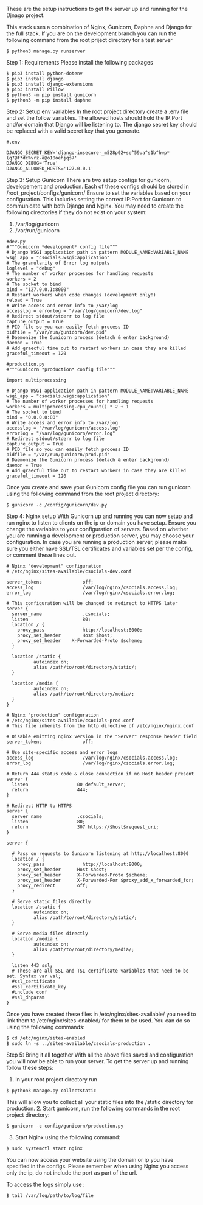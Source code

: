These are the setup instructions to get the server up and running for the Djnago project. 

This stack uses a combination of Nginx, Gunicorn, Daphne and Django for the full stack.
If you are on the development branch you can run the following command from the root priject directory for a test server

```
$ python3 manage.py runserver
```

Step 1: Requirements
Please install the following packages

```
$ pip3 install python-dotenv
$ pip3 install django
$ pip3 install django-extensions
$ pip3 install Pillow
$ python3 -m pip install gunicorn
$ python3 -m pip install daphne
```

Step 2: Setup env variables
In the root project directory create a .env file and set the follow variables.
The allowed hosts should hold the IP:Port and/or domain that Django will be listening to. 
The django secret key should be replaced with a valid secret key that you generate. 

```
#.env

DJANGO_SECRET_KEY='django-insecure-_m528p02+se^59ua^s1b^hwp*(q7@f*dc%vrz-a@o10oehjqs7'
DJANGO_DEBUG='True'
DJANGO_ALLOWED_HOSTS='127.0.0.1'
```

Step 3: Setup Gunicorn
There are two setup configs for gunicorn, developement and production. 
Each of these configs should be stored in /root_project/configs/gunicorn/
Ensure to set the variables based on your configuration. This includes setting the correct IP:Port for Gunicorn to communicate with both Django and Nginx.
You may need to create the following directories if they do not exist on your system:

1. /var/log/gunicorn
2. /var/run/gunicorn


```
#dev.py
#"""Gunicorn *development* config file"""
# Django WSGI application path in pattern MODULE_NAME:VARIABLE_NAME
wsgi_app = "csocials.wsgi:application"
# The granularity of Error log outputs
loglevel = "debug"
# The number of worker processes for handling requests
workers = 2
# The socket to bind
bind = "127.0.0.1:8000"
# Restart workers when code changes (development only!)
reload = True
# Write access and error info to /var/log
accesslog = errorlog = "/var/log/gunicorn/dev.log"
# Redirect stdout/stderr to log file
capture_output = True
# PID file so you can easily fetch process ID
pidfile = "/var/run/gunicorn/dev.pid"
# Daemonize the Gunicorn process (detach & enter background)
daemon = True
# Add graecful time out to restart workers in case they are killed
graceful_timeout = 120
```

```
#production.py
#"""Gunicorn *production* config file"""

import multiprocessing

# Django WSGI application path in pattern MODULE_NAME:VARIABLE_NAME
wsgi_app = "csocials.wsgi:application"
# The number of worker processes for handling requests
workers = multiprocessing.cpu_count() * 2 + 1
# The socket to bind
bind = "0.0.0.0:80"
# Write access and error info to /var/log
accesslog = "/var/log/gunicorn/access.log"
errorlog = "/var/log/gunicorn/error.log"
# Redirect stdout/stderr to log file
capture_output = True
# PID file so you can easily fetch process ID
pidfile = "/var/run/gunicorn/prod.pid"
# Daemonize the Gunicorn process (detach & enter background)
daemon = True
# Add graecful time out to restart workers in case they are killed
graceful_timeout = 120
```

Once you create and save your Gunicorn config file you can run gunicorn using the following command from the root project directory:

```
$ gunicorn -c /config/gunicorn/dev.py
```

Step 4: Nginx setup 
With Gunicorn up and running you can now setup and run nginx to listen to clients on the ip or domain you have setup. 
Ensure you change the variables to your configuration of servers. 
Based on whether you are running a development or production server, you may choose your configuration. 
In case you are running a production server, please make sure you either have SSL/TSL certificates and variables set per the config, or comment these lines out. 

```
# Nginx "development" configuration
# /etc/nginx/sites-available/csocials-dev.conf

server_tokens               off;
access_log                  /var/log/nginx/csocials.access.log;
error_log                   /var/log/nginx/csocials.error.log;

# This configuration will be changed to redirect to HTTPS later
server {
  server_name               .csocials;
  listen                    80;
  location / {
    proxy_pass              http://localhost:8000;
    proxy_set_header        Host $host;
    proxy_set_header    X-Forwarded-Proto $scheme;
  }

  location /static {
          autoindex on;
          alias /path/to/root/directory/static/;
  }

  location /media {
          autoindex on;
          alias /path/to/root/directory/media/;
  }
}
```


```
# Nginx "production" configuration
# /etc/nginx/sites-available/csocials-prod.conf
# This file inherits from the http directive of /etc/nginx/nginx.conf

# Disable emitting nginx version in the "Server" response header field
server_tokens               off;

# Use site-specific access and error logs
access_log                  /var/log/nginx/csocials.access.log;
error_log                   /var/log/nginx/csocials.error.log;

# Return 444 status code & close connection if no Host header present
server {
  listen                  80 default_server;
  return                  444;
}

# Redirect HTTP to HTTPS
server {
  server_name             .csocials;
  listen                  80;
  return                  307 https://$host$request_uri;
}

server {

  # Pass on requests to Gunicorn listening at http://localhost:8000
  location / {
    proxy_pass              http://localhost:8000;
    proxy_set_header      Host $host;
    proxy_set_header      X-Forwarded-Proto $scheme;
    proxy_set_header      X-Forwarded-For $proxy_add_x_forwarded_for;
    proxy_redirect        off;
  }

  # Serve static files directly
  location /static {
          autoindex on;
          alias /path/to/root/directory/static/;
  }

  # Serve media files directly
  location /media {
          autoindex on;
          alias /path/to/root/directory/media/;
  }

  listen 443 ssl;
  # These are all SSL and TSL certificate variables that need to be set. Syntax var val;
  #ssl_certificate 
  #ssl_certificate_key
  #include conf
  #ssl_dhparam 
}
```

Once you have created these files in /etc/nginx/sites-available/ you need to link them to /etc/nginx/sites-enabled/ for them to be used. You can do so using the following commands:
```
$ cd /etc/nginx/sites-enabled
$ sudo ln -s ../sites-available/csocials-production .
```

Step 5: Bring it all together
With all the above files saved and configuration you will now be able to run your server.
To get the server up and running follow these steps:

1. In your root project directory run
```
$ python3 manage.py collectstatic
```
This will allow you to collect all your static files into the /static directory for production. 
2. Start gunicorn, run the following commands in the root project directory:
```
$ gunicorn -c config/gunicorn/production.py
```
3. Start Nginx using the following command:
```
$ sudo systemctl start nginx
```
You can now access your website using the domain or ip you have specified in the configs. Please remember when using Nginx you access only the ip, do not include the port as part of the url. 

To access the logs simply use :
```
$ tail /var/log/path/to/log/file
``` 
